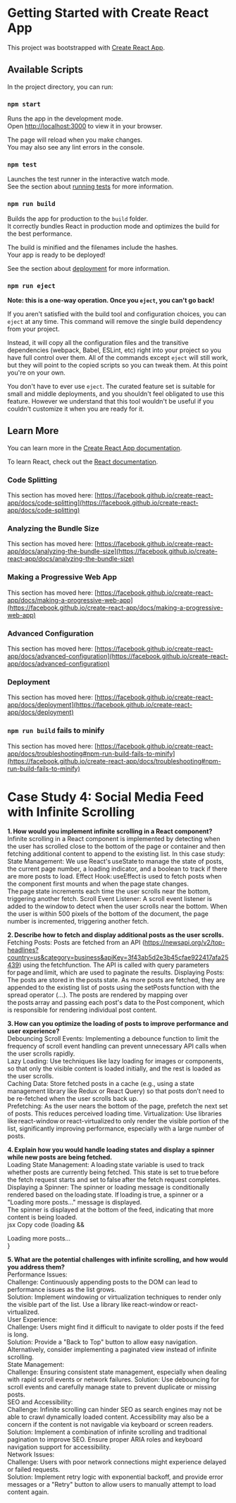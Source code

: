# Getting Started with Create React App

This project was bootstrapped with [Create React App](https://github.com/facebook/create-react-app).

## Available Scripts

In the project directory, you can run:

### `npm start`

Runs the app in the development mode.\
Open [http://localhost:3000](http://localhost:3000) to view it in your browser.

The page will reload when you make changes.\
You may also see any lint errors in the console.

### `npm test`

Launches the test runner in the interactive watch mode.\
See the section about [running tests](https://facebook.github.io/create-react-app/docs/running-tests) for more information.

### `npm run build`

Builds the app for production to the `build` folder.\
It correctly bundles React in production mode and optimizes the build for the best performance.

The build is minified and the filenames include the hashes.\
Your app is ready to be deployed!

See the section about [deployment](https://facebook.github.io/create-react-app/docs/deployment) for more information.

### `npm run eject`

**Note: this is a one-way operation. Once you `eject`, you can't go back!**

If you aren't satisfied with the build tool and configuration choices, you can `eject` at any time. This command will remove the single build dependency from your project.

Instead, it will copy all the configuration files and the transitive dependencies (webpack, Babel, ESLint, etc) right into your project so you have full control over them. All of the commands except `eject` will still work, but they will point to the copied scripts so you can tweak them. At this point you're on your own.

You don't have to ever use `eject`. The curated feature set is suitable for small and middle deployments, and you shouldn't feel obligated to use this feature. However we understand that this tool wouldn't be useful if you couldn't customize it when you are ready for it.

## Learn More

You can learn more in the [Create React App documentation](https://facebook.github.io/create-react-app/docs/getting-started).

To learn React, check out the [React documentation](https://reactjs.org/).

### Code Splitting

This section has moved here: [https://facebook.github.io/create-react-app/docs/code-splitting](https://facebook.github.io/create-react-app/docs/code-splitting)

### Analyzing the Bundle Size

This section has moved here: [https://facebook.github.io/create-react-app/docs/analyzing-the-bundle-size](https://facebook.github.io/create-react-app/docs/analyzing-the-bundle-size)

### Making a Progressive Web App

This section has moved here: [https://facebook.github.io/create-react-app/docs/making-a-progressive-web-app](https://facebook.github.io/create-react-app/docs/making-a-progressive-web-app)

### Advanced Configuration

This section has moved here: [https://facebook.github.io/create-react-app/docs/advanced-configuration](https://facebook.github.io/create-react-app/docs/advanced-configuration)

### Deployment

This section has moved here: [https://facebook.github.io/create-react-app/docs/deployment](https://facebook.github.io/create-react-app/docs/deployment)

### `npm run build` fails to minify

This section has moved here: [https://facebook.github.io/create-react-app/docs/troubleshooting#npm-run-build-fails-to-minify](https://facebook.github.io/create-react-app/docs/troubleshooting#npm-run-build-fails-to-minify)
<br>

<h1>Case Study 4: Social Media Feed with Infinite Scrolling </h1>
 
 
<b>1. How would you implement infinite scrolling in a React component?</b><br>
Infinite scrolling in a React component is implemented by detecting when the user has scrolled close to the bottom of the page or container and then fetching additional content to append to the existing list. In this case study: 
State Management: We use React's useState to manage the state of posts, the current page number, a loading indicator, and a boolean to track if there are more posts to load. 
Effect Hook: useEffect is used to fetch posts when the component first mounts and when the page state changes. The page state increments each time the user scrolls near the bottom, triggering another fetch. 
Scroll Event Listener: A scroll event listener is added to the window to detect when the user scrolls near the bottom. When the user is within 500 pixels of the bottom of the document, the page number is incremented, triggering another fetch. 

<b>2. Describe how to fetch and display additional posts as the user scrolls.</b><br>
Fetching Posts: 
Posts are fetched from an API (https://newsapi.org/v2/top-headlines?country=us&category=business&apiKey=3f43ab5d2e3b45cfae922417afa25439) using the fetchfunction. 
The API is called with query parameters for page and limit, which are used to paginate the results. 
Displaying Posts: 
The posts are stored in the posts state. As more posts are fetched, they are appended to the existing list of posts using the setPosts function with the spread operator (...). 
The posts are rendered by mapping over the posts array and passing each post's data to the Post component, which is responsible for rendering individual post content. 

<b>3. How can you optimize the loading of posts to improve performance and user experience?</b> <br>
Debouncing Scroll Events: Implementing a debounce function to limit the frequency of scroll event handling can prevent unnecessary API calls when the user scrolls rapidly. <br>
Lazy Loading: Use techniques like lazy loading for images or components, so that only the visible content is loaded initially, and the rest is loaded as the user scrolls. <br>
Caching Data: Store fetched posts in a cache (e.g., using a state management library like Redux or React Query) so that posts don’t need to be re-fetched when the user scrolls back up. <br>
Prefetching: As the user nears the bottom of the page, prefetch the next set of posts. This reduces perceived loading time. 
Virtualization: Use libraries like react-window or react-virtualized to only render the visible portion of the list, significantly improving performance, especially with a large number of posts. <br>

<b>4. Explain how you would handle loading states and display a spinner while new posts are being fetched.</b> <br>
Loading State Management: A loading state variable is used to track whether posts are currently being fetched. This state is set to true before the fetch request starts and set to false after the fetch request completes. <br>
Displaying a Spinner: The spinner or loading message is conditionally rendered based on the loading state. If loading is true, a spinner or a "Loading more posts..." message is displayed. <br>
The spinner is displayed at the bottom of the feed, indicating that more content is being loaded. <br>
jsx Copy code {loading && <div className="loading">Loading more posts...</div>} <br>

<b>5. What are the potential challenges with infinite scrolling, and how would you address them?</b> <br>
Performance Issues: <br>
 Challenge: Continuously appending posts to the DOM can lead to performance issues as the list grows. <br>
 Solution: Implement windowing or virtualization techniques to render only the visible part of the list. Use a library like react-window or react-virtualized. <br> 
User Experience: <br>
 Challenge: Users might find it difficult to navigate to older posts if the feed is long. <br>
 Solution: Provide a "Back to Top" button to allow easy navigation. Alternatively, consider implementing a paginated view instead of infinite scrolling. <br>
State Management: <br>
 Challenge: Ensuring consistent state management, especially when dealing with rapid scroll events or network failures. 
 Solution: Use debouncing for scroll events and carefully manage state to prevent duplicate or missing posts. <br>
SEO and Accessibility: <br>
 Challenge: Infinite scrolling can hinder SEO as search engines may not be able to crawl dynamically loaded content. Accessibility may also be a concern if the content is not navigable via keyboard or screen readers. <br>
 Solution: Implement a combination of infinite scrolling and traditional pagination to improve SEO. Ensure proper ARIA roles and keyboard navigation support for accessibility. <br>
Network Issues: <br>
Challenge: Users with poor network connections might experience delayed or failed requests. <br>
Solution: Implement retry logic with exponential backoff, and provide error messages or a "Retry" button to allow users to manually attempt to load content again. <br>
